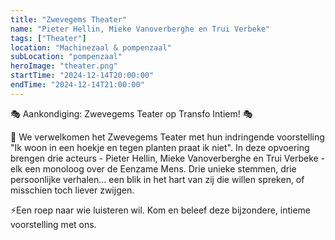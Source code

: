 ```yaml
---
title: "Zwevegems Theater"
name: "Pieter Hellin, Mieke Vanoverberghe en Trui Verbeke"
tags: ["Theater"]
location: "Machinezaal & pompenzaal"
subLocation: "pompenzaal"
heroImage: "theater.png"
startTime: "2024-12-14T20:00:00"
endTime: "2024-12-14T21:00:00"
---
```


🎭 Aankondiging: Zwevegems Teater op Transfo Intiem! 🎭

🌱 We verwelkomen het Zwevegems Teater met hun indringende voorstelling "Ik woon in een hoekje en tegen planten praat ik niet". In deze opvoering brengen drie acteurs - Pieter Hellin, Mieke Vanoverberghe en Trui Verbeke - elk een monoloog over de Eenzame Mens. Drie unieke stemmen, drie persoonlijke verhalen... een blik in het hart van zij die willen spreken, of misschien toch liever zwijgen.

⚡️Een roep naar wie luisteren wil. Kom en beleef deze bijzondere, intieme voorstelling met ons.
